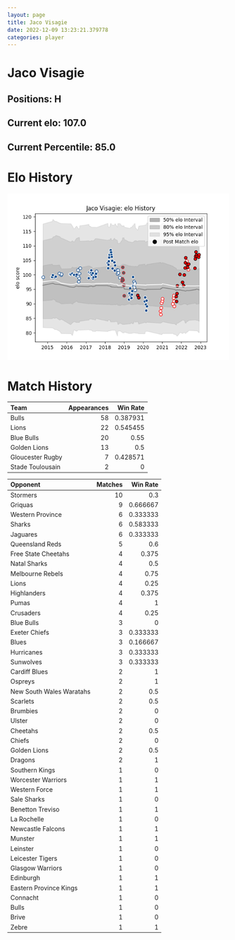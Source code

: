 ```yaml
---  
layout: page  
title: Jaco Visagie  
date: 2022-12-09 13:23:21.379778  
categories: player  
---
```

# Jaco Visagie

## Positions: H

## Current elo: 107.0

## Current Percentile: 85.0

# Elo History


![elo history](history_JacoVisagie.png)
# Match History


| Team             |   Appearances |   Win Rate |
|:-----------------|--------------:|-----------:|
| Bulls            |            58 |   0.387931 |
| Lions            |            22 |   0.545455 |
| Blue Bulls       |            20 |   0.55     |
| Golden Lions     |            13 |   0.5      |
| Gloucester Rugby |             7 |   0.428571 |
| Stade Toulousain |             2 |   0        |

| Opponent                 |   Matches |   Win Rate |
|:-------------------------|----------:|-----------:|
| Stormers                 |        10 |   0.3      |
| Griquas                  |         9 |   0.666667 |
| Western Province         |         6 |   0.333333 |
| Sharks                   |         6 |   0.583333 |
| Jaguares                 |         6 |   0.333333 |
| Queensland Reds          |         5 |   0.6      |
| Free State Cheetahs      |         4 |   0.375    |
| Natal Sharks             |         4 |   0.5      |
| Melbourne Rebels         |         4 |   0.75     |
| Lions                    |         4 |   0.25     |
| Highlanders              |         4 |   0.375    |
| Pumas                    |         4 |   1        |
| Crusaders                |         4 |   0.25     |
| Blue Bulls               |         3 |   0        |
| Exeter Chiefs            |         3 |   0.333333 |
| Blues                    |         3 |   0.166667 |
| Hurricanes               |         3 |   0.333333 |
| Sunwolves                |         3 |   0.333333 |
| Cardiff Blues            |         2 |   1        |
| Ospreys                  |         2 |   1        |
| New South Wales Waratahs |         2 |   0.5      |
| Scarlets                 |         2 |   0.5      |
| Brumbies                 |         2 |   0        |
| Ulster                   |         2 |   0        |
| Cheetahs                 |         2 |   0.5      |
| Chiefs                   |         2 |   0        |
| Golden Lions             |         2 |   0.5      |
| Dragons                  |         2 |   1        |
| Southern Kings           |         1 |   0        |
| Worcester Warriors       |         1 |   1        |
| Western Force            |         1 |   1        |
| Sale Sharks              |         1 |   0        |
| Benetton Treviso         |         1 |   1        |
| La Rochelle              |         1 |   0        |
| Newcastle Falcons        |         1 |   1        |
| Munster                  |         1 |   1        |
| Leinster                 |         1 |   0        |
| Leicester Tigers         |         1 |   0        |
| Glasgow Warriors         |         1 |   0        |
| Edinburgh                |         1 |   1        |
| Eastern Province Kings   |         1 |   1        |
| Connacht                 |         1 |   0        |
| Bulls                    |         1 |   0        |
| Brive                    |         1 |   0        |
| Zebre                    |         1 |   1        |
